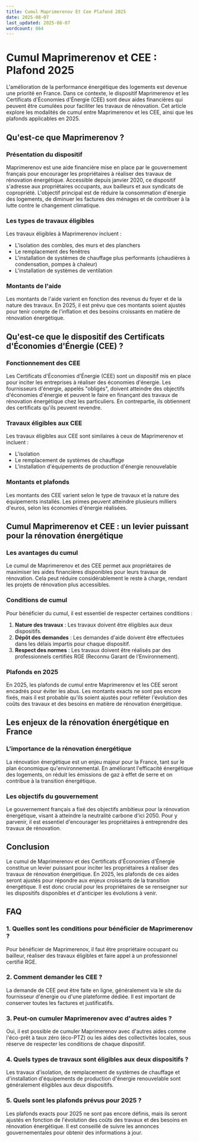 ```yaml
---
title: Cumul Maprimerenov Et Cee Plafond 2025
date: 2025-08-07
last_updated: 2025-08-07
wordcount: 864
---
```


# Cumul Maprimerenov et CEE : Plafond 2025

L'amélioration de la performance énergétique des logements est devenue une priorité en France. Dans ce contexte, le dispositif Maprimerenov et les Certificats d'Économies d'Énergie (CEE) sont deux aides financières qui peuvent être cumulées pour faciliter les travaux de rénovation. Cet article explore les modalités de cumul entre Maprimerenov et les CEE, ainsi que les plafonds applicables en 2025.

## Qu'est-ce que Maprimerenov ?

### Présentation du dispositif

Maprimerenov est une aide financière mise en place par le gouvernement français pour encourager les propriétaires à réaliser des travaux de rénovation énergétique. Accessible depuis janvier 2020, ce dispositif s'adresse aux propriétaires occupants, aux bailleurs et aux syndicats de copropriété. L'objectif principal est de réduire la consommation d'énergie des logements, de diminuer les factures des ménages et de contribuer à la lutte contre le changement climatique.

### Les types de travaux éligibles

Les travaux éligibles à Maprimerenov incluent :

- L'isolation des combles, des murs et des planchers
- Le remplacement des fenêtres
- L'installation de systèmes de chauffage plus performants (chaudières à condensation, pompes à chaleur)
- L'installation de systèmes de ventilation

### Montants de l'aide

Les montants de l'aide varient en fonction des revenus du foyer et de la nature des travaux. En 2025, il est prévu que ces montants soient ajustés pour tenir compte de l'inflation et des besoins croissants en matière de rénovation énergétique.

## Qu'est-ce que le dispositif des Certificats d'Économies d'Énergie (CEE) ?

### Fonctionnement des CEE

Les Certificats d'Économies d'Énergie (CEE) sont un dispositif mis en place pour inciter les entreprises à réaliser des économies d'énergie. Les fournisseurs d'énergie, appelés "obligés", doivent atteindre des objectifs d'économies d'énergie et peuvent le faire en finançant des travaux de rénovation énergétique chez les particuliers. En contrepartie, ils obtiennent des certificats qu'ils peuvent revendre.

### Travaux éligibles aux CEE

Les travaux éligibles aux CEE sont similaires à ceux de Maprimerenov et incluent :

- L'isolation
- Le remplacement de systèmes de chauffage
- L'installation d'équipements de production d'énergie renouvelable

### Montants et plafonds

Les montants des CEE varient selon le type de travaux et la nature des équipements installés. Les primes peuvent atteindre plusieurs milliers d'euros, selon les économies d'énergie réalisées.

## Cumul Maprimerenov et CEE : un levier puissant pour la rénovation énergétique

### Les avantages du cumul

Le cumul de Maprimerenov et des CEE permet aux propriétaires de maximiser les aides financières disponibles pour leurs travaux de rénovation. Cela peut réduire considérablement le reste à charge, rendant les projets de rénovation plus accessibles.

### Conditions de cumul

Pour bénéficier du cumul, il est essentiel de respecter certaines conditions :

1. **Nature des travaux** : Les travaux doivent être éligibles aux deux dispositifs.
2. **Dépôt des demandes** : Les demandes d'aide doivent être effectuées dans les délais impartis pour chaque dispositif.
3. **Respect des normes** : Les travaux doivent être réalisés par des professionnels certifiés RGE (Reconnu Garant de l’Environnement).

### Plafonds en 2025

En 2025, les plafonds de cumul entre Maprimerenov et les CEE seront encadrés pour éviter les abus. Les montants exacts ne sont pas encore fixés, mais il est probable qu'ils soient ajustés pour refléter l'évolution des coûts des travaux et des besoins en matière de rénovation énergétique.

## Les enjeux de la rénovation énergétique en France

### L'importance de la rénovation énergétique

La rénovation énergétique est un enjeu majeur pour la France, tant sur le plan économique qu'environnemental. En améliorant l'efficacité énergétique des logements, on réduit les émissions de gaz à effet de serre et on contribue à la transition énergétique.

### Les objectifs du gouvernement

Le gouvernement français a fixé des objectifs ambitieux pour la rénovation énergétique, visant à atteindre la neutralité carbone d'ici 2050. Pour y parvenir, il est essentiel d'encourager les propriétaires à entreprendre des travaux de rénovation.

## Conclusion

Le cumul de Maprimerenov et des Certificats d'Économies d'Énergie constitue un levier puissant pour inciter les propriétaires à réaliser des travaux de rénovation énergétique. En 2025, les plafonds de ces aides seront ajustés pour répondre aux enjeux croissants de la transition énergétique. Il est donc crucial pour les propriétaires de se renseigner sur les dispositifs disponibles et d'anticiper les évolutions à venir.

## FAQ

### 1. Quelles sont les conditions pour bénéficier de Maprimerenov ?

Pour bénéficier de Maprimerenov, il faut être propriétaire occupant ou bailleur, réaliser des travaux éligibles et faire appel à un professionnel certifié RGE.

### 2. Comment demander les CEE ?

La demande de CEE peut être faite en ligne, généralement via le site du fournisseur d'énergie ou d'une plateforme dédiée. Il est important de conserver toutes les factures et justificatifs.

### 3. Peut-on cumuler Maprimerenov avec d'autres aides ?

Oui, il est possible de cumuler Maprimerenov avec d'autres aides comme l'éco-prêt à taux zéro (éco-PTZ) ou les aides des collectivités locales, sous réserve de respecter les conditions de chaque dispositif.

### 4. Quels types de travaux sont éligibles aux deux dispositifs ?

Les travaux d'isolation, de remplacement de systèmes de chauffage et d'installation d'équipements de production d'énergie renouvelable sont généralement éligibles aux deux dispositifs.

### 5. Quels sont les plafonds prévus pour 2025 ?

Les plafonds exacts pour 2025 ne sont pas encore définis, mais ils seront ajustés en fonction de l'évolution des coûts des travaux et des besoins en rénovation énergétique. Il est conseillé de suivre les annonces gouvernementales pour obtenir des informations à jour.